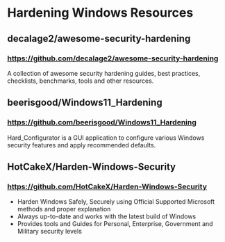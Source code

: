 # Hardening Windows Resources

## decalage2/awesome-security-hardening
### https://github.com/decalage2/awesome-security-hardening

A collection of awesome security hardening guides, best practices, checklists, benchmarks, tools and other resources.

## beerisgood/Windows11_Hardening
### https://github.com/beerisgood/Windows11_Hardening

Hard_Configurator is a GUI application to configure various Windows security features and apply recommended defaults.

## HotCakeX/Harden-Windows-Security
### https://github.com/HotCakeX/Harden-Windows-Security

- Harden Windows Safely, Securely using Official Supported Microsoft methods and proper explanation
- Always up-to-date and works with the latest build of Windows
- Provides tools and Guides for Personal, Enterprise, Government and Military security levels